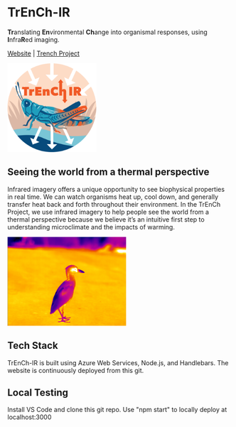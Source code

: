 # TrEnCh-IR
**Tr**anslating **En**vironmental **Ch**ange into organismal responses, using **I**nfra**R**ed imaging.

[Website](http://trench-ir.azurewebsites.net/) | [Trench Project](https://trenchproject.github.io/)

<img src="/public/images/logo.png" width="200px" height="200px">

## Seeing the world from a thermal perspective
Infrared imagery offers a unique opportunity to see biophysical properties in real time. We can watch organisms heat up, cool down, and generally transfer heat back and forth throughout their environment. In the TrEnCh Project, we use infrared imagery to help people see the world from a thermal perspective because we believe it’s an intuitive first step to understanding microclimate and the impacts of warming.

<img src="/public/images/gallery_2.jpg" height="200px">

## Tech Stack
TrEnCh-IR is built using Azure Web Services, Node.js, and Handlebars. The website is continuously deployed from this git. 

## Local Testing
Install VS Code and clone this git repo. Use "npm start" to locally deploy at localhost:3000
